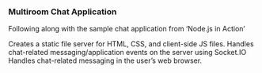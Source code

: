 ### Multiroom Chat Application

Following along with the sample chat application from ‘Node.js in Action’

Creates a static file server for HTML, CSS, and client-side JS files.
Handles chat-related messaging/application events on the server using Socket.IO
Handles chat-related messaging in the user’s web browser.

